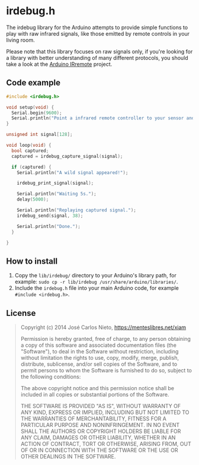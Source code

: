 # irdebug.h

The irdebug library for the Arduino attempts to provide simple functions to
play with raw infrared signals, like those emitted by remote controls in your
living room.

Please note that this library focuses on raw signals only, if you're looking
for a library with better understanding of many different protocols, you should
take a look at the [Arduino IRremote][1] project.

## Code example

```ino
#include <irdebug.h>

void setup(void) {
  Serial.begin(9600);
  Serial.println("Point a infrared remote controller to your sensor and test it.");
}

unsigned int signal[128];

void loop(void) {
  bool captured;
  captured = irdebug_capture_signal(signal);

  if (captured) {
    Serial.println("A wild signal appeared!");

    irdebug_print_signal(signal);

    Serial.println("Waiting 5s.");
    delay(5000);

    Serial.println("Replaying captured signal.");
    irdebug_send(signal, 38);

    Serial.println("Done.");
  }

}
```

## How to install

1. Copy the `lib/irdebug/` directory to your Arduino's library path, for
	 example: `sudo cp -r lib/irdebug /usr/share/arduino/libraries/`.
2. Include the `irdebug.h` file into your main Arduino code, for example
	 `#include <irdebug.h>`.

## License

> Copyright (c) 2014 José Carlos Nieto, https://menteslibres.net/xiam
>
> Permission is hereby granted, free of charge, to any person obtaining
> a copy of this software and associated documentation files (the
> "Software"), to deal in the Software without restriction, including
> without limitation the rights to use, copy, modify, merge, publish,
> distribute, sublicense, and/or sell copies of the Software, and to
> permit persons to whom the Software is furnished to do so, subject to
> the following conditions:
>
> The above copyright notice and this permission notice shall be
> included in all copies or substantial portions of the Software.
>
> THE SOFTWARE IS PROVIDED "AS IS", WITHOUT WARRANTY OF ANY KIND,
> EXPRESS OR IMPLIED, INCLUDING BUT NOT LIMITED TO THE WARRANTIES OF
> MERCHANTABILITY, FITNESS FOR A PARTICULAR PURPOSE AND
> NONINFRINGEMENT. IN NO EVENT SHALL THE AUTHORS OR COPYRIGHT HOLDERS BE
> LIABLE FOR ANY CLAIM, DAMAGES OR OTHER LIABILITY, WHETHER IN AN ACTION
> OF CONTRACT, TORT OR OTHERWISE, ARISING FROM, OUT OF OR IN CONNECTION
> WITH THE SOFTWARE OR THE USE OR OTHER DEALINGS IN THE SOFTWARE.

[1]: https://github.com/shirriff/Arduino-IRremote/

